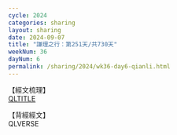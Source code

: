 ```yaml
---
cycle: 2024
categories: sharing
layout: sharing
date: 2024-09-07
title: "謙理之行：第251天/共730天"
weekNum: 36
dayNum: 6
permalink: /sharing/2024/wk36-day6-qianli.html
---
```

【經文梳理】  
[QLTITLE](QLLINK)

【背經經文】  
QLVERSE
